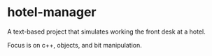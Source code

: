 # hotel-manager

A text-based project that simulates working the front desk at a hotel.  

Focus is on c++, objects, and bit manipulation.